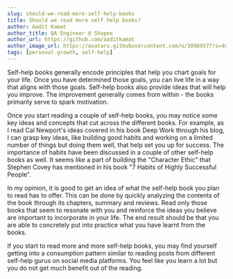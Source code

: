 ```yaml
---
slug: should-we-read-more-self-help-books
title: Should we read more self help books?
author: Aadit Kamat
author_title: QA Engineer @ Shopee
author_url: https://github.com/aaditkamat
author_image_url: https://avatars.githubusercontent.com/u/30969577?s=400&u=9558fc3557d79c88a7080034fe8c22654aca2e4d&v=4
tags: [personal growth, self-help]
---
```


Self-help books generally encode principles that help you chart goals for your life. Once you have determined those goals, you can live life in a way that aligns with those goals. Self-help books also provide ideas that will help you improve. The improvement generally comes from within - the books primarily serve to spark motivation.


Once you start reading a couple of self-help books, you may notice some key ideas and concepts that cut across the different books. For example, as I read Cal Newport's ideas covered in his book Deep Work through his blog, I can grasp key ideas, like building good habits and working on a limited number of things but doing them well, that help set you up for success. The importance of habits have been discussed in a couple of other self-help books as well. It seems like a part of building the "Character Ethic" that Stephen Covey has mentioned in his book "7 Habits of Highly Successful People".


In my opinion, it is good to get an idea of what the self-help book you plan to read has to offer. This can be done by quickly analyzing the contents of the book through its chapters, summary and reviews. Read only those books that seem to resonate with you and reinforce the ideas you believe are important to incorporate in your life. The end result should be that you are able to concretely put into practice what you have learnt from the books.


If you start to read more and more self-help books, you may find yourself getting into a consumption pattern similar to reading posts from different self-help gurus on social media platforms. You feel like you learn a lot but you do not get much benefit out of the reading.
